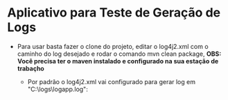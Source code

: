 # Aplicativo para Teste de Geração de Logs

- Para usar basta fazer o clone do projeto, editar o log4j2.xml com o caminho do log desejado e rodar o comando mvn clean package, **OBS: Você precisa ter o maven instalado e configurado na sua estação de trabaçho**

   - Por padrão o log4j2.xml vai configurado para gerar log em "C:\logs\logapp.log":
	<RollingFile name="RollingFile" filename="C:\logs\logapp.log" filepattern="${logPath}/%d{yyyyMMddHHmmss}-fargo.log" >

